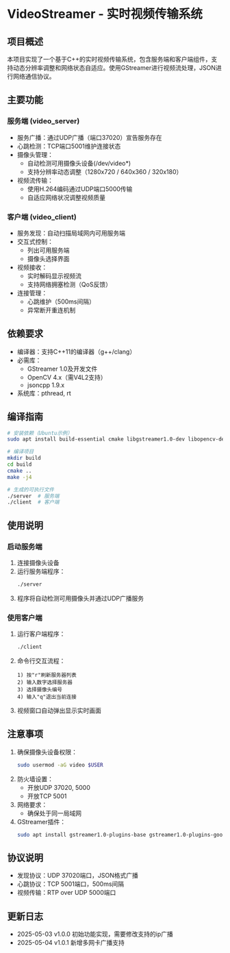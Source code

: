 # VideoStreamer - 实时视频传输系统

## 项目概述
本项目实现了一个基于C++的实时视频传输系统，包含服务端和客户端组件，支持动态分辨率调整和网络状态自适应。使用GStreamer进行视频流处理，JSON进行网络通信协议。

## 主要功能

### 服务端 (video_server)
- 服务广播：通过UDP广播（端口37020）宣告服务存在
- 心跳检测：TCP端口5001维护连接状态
- 摄像头管理：
  - 自动检测可用摄像头设备(/dev/video*)
  - 支持分辨率动态调整（1280x720 / 640x360 / 320x180）
- 视频流传输：
  - 使用H.264编码通过UDP端口5000传输
  - 自适应网络状况调整视频质量

### 客户端 (video_client)
- 服务发现：自动扫描局域网内可用服务端
- 交互式控制：
  - 列出可用服务端
  - 摄像头选择界面
- 视频接收：
  - 实时解码显示视频流
  - 支持网络拥塞检测（QoS反馈）
- 连接管理：
  - 心跳维护（500ms间隔）
  - 异常断开重连机制

## 依赖要求
- 编译器：支持C++11的编译器（g++/clang）
- 必需库：
  - GStreamer 1.0及开发文件
  - OpenCV 4.x（需V4L2支持）
  - jsoncpp 1.9.x
- 系统库：pthread, rt

## 编译指南

```bash
# 安装依赖（Ubuntu示例）
sudo apt install build-essential cmake libgstreamer1.0-dev libopencv-dev libjsoncpp-dev

# 编译项目
mkdir build
cd build
cmake ..
make -j4

# 生成的可执行文件
./server  # 服务端
./client  # 客户端
```

## 使用说明

### 启动服务端
1. 连接摄像头设备
2. 运行服务端程序：
   ```bash
   ./server
   ```
3. 程序将自动检测可用摄像头并通过UDP广播服务

### 使用客户端
1. 运行客户端程序：
   ```bash
   ./client
   ```
2. 命令行交互流程：
   ```
   1) 按"r"刷新服务器列表
   2) 输入数字选择服务器
   3) 选择摄像头编号
   4) 输入"q"退出当前连接
   ```
3. 视频窗口自动弹出显示实时画面

## 注意事项
1. 确保摄像头设备权限：
   ```bash
   sudo usermod -aG video $USER
   ```
2. 防火墙设置：
   - 开放UDP 37020, 5000
   - 开放TCP 5001
3. 网络要求：
   - 确保处于同一局域网
4. GStreamer插件：
   ```bash
   sudo apt install gstreamer1.0-plugins-base gstreamer1.0-plugins-good
   ```

## 协议说明
- 发现协议：UDP 37020端口，JSON格式广播
- 心跳协议：TCP 5001端口，500ms间隔
- 视频传输：RTP over UDP 5000端口

## 更新日志

- 2025-05-03 v1.0.0 初始功能实现，需要修改支持的ip广播
- 2025-05-04 v1.0.1 新增多网卡广播支持

